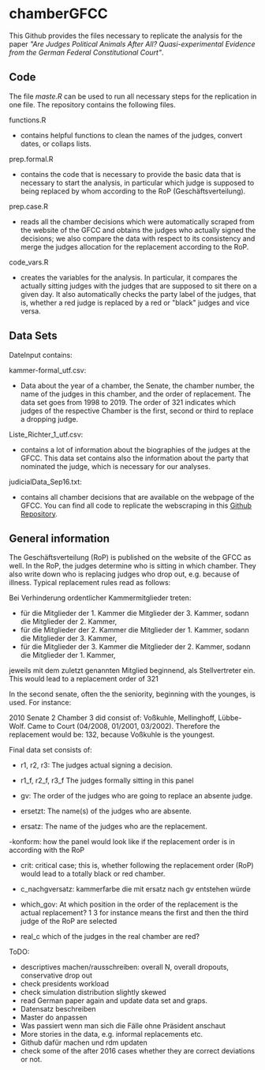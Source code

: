 # chamberGFCC


This Github provides the files necessary to replicate the analysis for the paper *"Are Judges Political Animals After All? Quasi-experimental Evidence from the German Federal Constitutional Court"*. 

## Code

The file *maste.R* can be used to run all necessary steps for the replication in one file. The repository contains the following files. 

functions.R

- contains helpful functions to clean the names of the judges, convert dates, or collaps lists. 

prep.formal.R

- contains the code that is necessary to provide the basic data that is necessary to start the analysis, in particular which judge is supposed to being replaced by whom according to the RoP (Geschäftsverteilung). 


prep.case.R

- reads all the chamber decisions which were automatically scraped from the website of the GFCC and obtains the judges who actually signed the decisions; we also compare the data with respect to its consistency and merge the judges allocation for the replacement according to the RoP. 


code_vars.R

- creates the variables for the analysis. In particular, it compares the actually sitting judges with the judges that are supposed to sit there on a given day. It also automatically checks the party label of the judges, that is, whether a red judge is replaced by a red or "black" judges and vice versa. 


## Data Sets

DateInput contains:

kammer-formal_utf.csv:

- Data about the year of a chamber, the Senate, the chamber number, the name of the judges in this chamber, and the order of replacement. The data set goes from 1998 to 2019. The order of 321 indicates which judges of the respective Chamber is the first, second or third to replace a dropping judge. 

Liste_Richter_1_utf.csv:


- contains a lot of information about the biographies of the judges at the GFCC. This data set contains also the information about the party that nominated the judge, which is necessary for our analyses. 


judicialData_Sep16.txt:

- contains all chamber decisions that are available on the webpage of the GFCC. You can find all code to replicate the webscraping in this [Github Repository](https://github.com/sebastiansternberg/scraper-decisions-German-Federal-Constitutional-Court). 



## General information

The Geschäftsverteilung (RoP) is published on the website of the GFCC as well. In the RoP, the judges determine who is sitting in which chamber. They also write down who is replacing judges who drop out, e.g. because of illness. Typical replacement rules read as follows:


Bei Verhinderung ordentlicher Kammermitglieder treten:

- für die Mitglieder der 1. Kammer die Mitglieder der 3. Kammer, sodann die Mitglieder der 2. Kammer,
- für die Mitglieder der 2. Kammer die Mitglieder der 1. Kammer, sodann die Mitglieder der 3. Kammer,
- für die Mitglieder der 3. Kammer die Mitglieder der 2. Kammer, sodann die Mitglieder der 1. Kammer,
 
jeweils mit dem zuletzt genannten Mitglied beginnend, als Stellvertreter ein. This would lead to a replacement order of 321


In the second senate, often the the seniority, beginning with the younges, is used. For instance: 

2010 Senate 2 Chamber 3 did consist of: Voßkuhle, Mellinghoff, Lübbe-Wolf. Came to Court (04/2008, 01/2001, 03/2002). Therefore the replacement would be: 132, because Voßkuhle is the youngest.


Final data set consists of:



- r1, r2, r3: 
The judges actual signing a decision.


- r1_f, r2_f, r3_f
The judges formally sitting in this panel

- gv:
 The order of the judges who are going to replace an absente judge. 

- ersetzt:
The name(s) of the judges who are absente.

- ersatz:
The name of the judges who are the replacement. 

-konform:
how the panel would look like if the replacement order is in according with the RoP

- crit:
critical case; this is, whether following the replacement order (RoP) would lead to a totally black or red chamber.

- c_nachgversatz:
kammerfarbe die mit ersatz nach gv entstehen würde

- which_gov:
At which position in the order of the replacement is the actual replacement? 1 3 for instance means the first and then the third judge of the RoP are selected 

- real_c
which of the judges in the real chamber are red?




ToDO:

- descriptives machen/rausschreiben: overall N, overall dropouts, conservative drop out
- check presidents workload
- check simulation distribution slightly skewed
- read German paper again and update data set and graps.
- Datensatz beschreiben
- Master do anpassen
- Was passiert wenn man sich die Fälle ohne Präsident anschaut
- More stories in the data, e.g. informal replacements etc.
- Github dafür machen und rdm updaten
- check some of the after 2016 cases whether they are correct deviations or not. 












